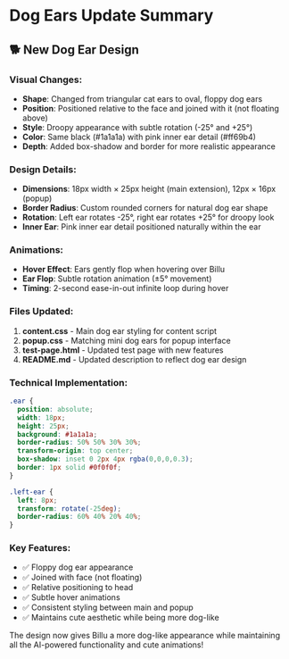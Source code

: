 # Dog Ears Update Summary

## 🐕 New Dog Ear Design

### Visual Changes:
- **Shape**: Changed from triangular cat ears to oval, floppy dog ears
- **Position**: Positioned relative to the face and joined with it (not floating above)
- **Style**: Droopy appearance with subtle rotation (-25° and +25°)
- **Color**: Same black (#1a1a1a) with pink inner ear detail (#ff69b4)
- **Depth**: Added box-shadow and border for more realistic appearance

### Design Details:
- **Dimensions**: 18px width × 25px height (main extension), 12px × 16px (popup)
- **Border Radius**: Custom rounded corners for natural dog ear shape
- **Rotation**: Left ear rotates -25°, right ear rotates +25° for droopy look
- **Inner Ear**: Pink inner ear detail positioned naturally within the ear

### Animations:
- **Hover Effect**: Ears gently flop when hovering over Billu
- **Ear Flop**: Subtle rotation animation (±5° movement)
- **Timing**: 2-second ease-in-out infinite loop during hover

### Files Updated:
1. **content.css** - Main dog ear styling for content script
2. **popup.css** - Matching mini dog ears for popup interface
3. **test-page.html** - Updated test page with new features
4. **README.md** - Updated description to reflect dog ear design

### Technical Implementation:
```css
.ear {
  position: absolute;
  width: 18px;
  height: 25px;
  background: #1a1a1a;
  border-radius: 50% 50% 30% 30%;
  transform-origin: top center;
  box-shadow: inset 0 2px 4px rgba(0,0,0,0.3);
  border: 1px solid #0f0f0f;
}

.left-ear {
  left: 8px;
  transform: rotate(-25deg);
  border-radius: 60% 40% 20% 40%;
}
```

### Key Features:
- ✅ Floppy dog ear appearance
- ✅ Joined with face (not floating)
- ✅ Relative positioning to head
- ✅ Subtle hover animations
- ✅ Consistent styling between main and popup
- ✅ Maintains cute aesthetic while being more dog-like

The design now gives Billu a more dog-like appearance while maintaining all the AI-powered functionality and cute animations!
